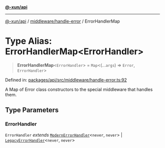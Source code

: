 [**@-xun/api**](../../../README.md)

***

[@-xun/api](../../../README.md) / [middleware/handle-error](../README.md) / ErrorHandlerMap

# Type Alias: ErrorHandlerMap\<ErrorHandler\>

> **ErrorHandlerMap**\<`ErrorHandler`\> = `Map`\<(...`args`) => `Error`, `ErrorHandler`\>

Defined in: [packages/api/src/middleware/handle-error.ts:92](https://github.com/Xunnamius/api-utils/blob/c09789cf368e76cc20c657b2a1b00afeebcaaa9d/packages/api/src/middleware/handle-error.ts#L92)

A Map of Error class constructors to the special middleware that handles
them.

## Type Parameters

### ErrorHandler

`ErrorHandler` *extends* [`ModernErrorHandler`](ModernErrorHandler.md)\<`never`, `never`\> \| [`LegacyErrorHandler`](LegacyErrorHandler.md)\<`never`, `never`\>
